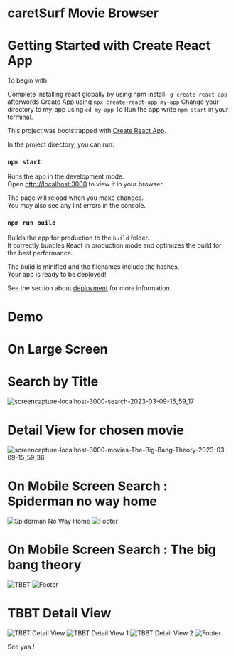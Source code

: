 # caretSurf Movie Browser

# Getting Started with Create React App

To begin with:

Complete installing react globally by using npm install `-g create-react-app` afterwords Create App using `npx create-react-app my-app` Change your directory to my-app using `cd my-app` To Run the app write `npm start` in your terminal.


This project was bootstrapped with [Create React App](https://github.com/facebook/create-react-app).

In the project directory, you can run:

### `npm start`

Runs the app in the development mode.\
Open [http://localhost:3000](http://localhost:3000) to view it in your browser.

The page will reload when you make changes.\
You may also see any lint errors in the console.


### `npm run build`

Builds the app for production to the `build` folder.\
It correctly bundles React in production mode and optimizes the build for the best performance.

The build is minified and the filenames include the hashes.\
Your app is ready to be deployed!

See the section about [deployment](https://facebook.github.io/create-react-app/docs/deployment) for more information.

# Demo


# On Large Screen
# Search by Title
![screencapture-localhost-3000-search-2023-03-09-15_59_17](https://user-images.githubusercontent.com/113019349/224243963-df35d4f8-d2fa-45a6-bf91-0b7c8d2a7b7e.png)




# Detail View for chosen movie
![screencapture-localhost-3000-movies-The-Big-Bang-Theory-2023-03-09-15_59_36](https://user-images.githubusercontent.com/113019349/224244105-86afa396-0057-426a-afa0-918da699b572.png)



# On Mobile Screen Search : Spiderman no way home



![Spiderman No Way Home](https://user-images.githubusercontent.com/113019349/224274893-8f29a507-8358-478b-977a-41dbc62cfb1c.png)
![Footer](https://user-images.githubusercontent.com/113019349/224274944-5b258c1f-a442-428d-a4c5-7503a793749f.png)




# On Mobile Screen Search : The big bang theory

![TBBT](https://user-images.githubusercontent.com/113019349/224275371-fc36a871-2298-487f-a53c-e2d3c3d0594d.png)
![Footer](https://user-images.githubusercontent.com/113019349/224275362-e176e8a8-f18a-4dd9-88cd-bbee0bd8b537.png)



# TBBT Detail View
![TBBT Detail View](https://user-images.githubusercontent.com/113019349/224275547-410d0ca7-3dce-4474-bb29-a1cc67c9a9cb.png)
![TBBT Detail View 1](https://user-images.githubusercontent.com/113019349/224275539-5d2af9a3-49a3-4545-955a-563f8e6ee5b8.png)
![TBBT Detail View 2](https://user-images.githubusercontent.com/113019349/224275523-8c2396cd-331f-401f-8fe6-aa9128658390.png)
![Footer](https://user-images.githubusercontent.com/113019349/224275533-e832d42f-25f9-43ac-bd6e-4115ec72ba93.png)


See yaa !
